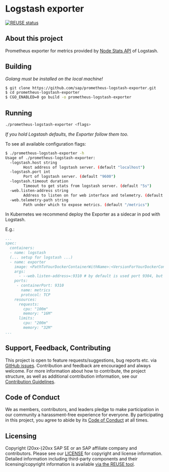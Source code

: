 # Logstash exporter

[![REUSE status](https://api.reuse.software/badge/github.com/SAP/prometheus-logstash-exporter)](https://api.reuse.software/info/github.com/SAP/prometheus-logstash-exporter)

## About this project

Prometheus exporter for metrics provided by [Node Stats API](https://www.elastic.co/guide/en/logstash/current/monitoring-logstash.html) of Logstash.

## Building

*Golang must be installed on the local machine!*

```bash
$ git clone https://github.com/sap/prometheus-logstash-exporter.git
$ cd prometheus-logstash-exporter
$ CGO_ENABLED=0 go build -o prometheus-logstash-exporter
```

## Running

```bash
./prometheus-logstash-exporter <flags>
```

*If you hold Logstash defaults, the Exporter follow them too.*

To see all available configuration flags:

```bash
$ ./prometheus-logstash-exporter -h
Usage of ./prometheus-logstash-exporter:
  -logstash.host string
        Host address of logstash server. (default "localhost")
  -logstash.port int
        Port of logstash server. (default "9600")
  -logstash.timeout duration
        Timeout to get stats from logstash server. (default "5s")
  -web.listen-address string
        Address to listen on for web interface and telemetry. (default ":9304")
  -web.telemetry-path string
        Path under which to expose metrics. (default "/metrics")
```

In Kubernetes we recommend deploy the Exporter as a sidecar in pod with Logstash.

E.g.:
```yaml
...
spec:
  containers:
  - name: logstash
  (... setup for logstash ...)
  - name: exporter
    image: <PathToYourDockerContainerWithName>:<VersionForYourDockerContainer>
    args:
      - --web.listen-address=:9310 # by default is used port 9304, but feel free adapt this setting
    ports:
     - containerPort: 9310
       name: metrics
       protocol: TCP
    resources:
      requests:
        cpu: "100m"
        memory: "16M"
      limits:
        cpu: "200m"
        memory: "32M"
...
```

## Support, Feedback, Contributing

This project is open to feature requests/suggestions, bug reports etc. via [GitHub issues](https://github.com/SAP/prometheus-logstash-exporter/issues). Contribution and feedback are encouraged and always welcome. For more information about how to contribute, the project structure, as well as additional contribution information, see our [Contribution Guidelines](CONTRIBUTING.md).

## Code of Conduct

We as members, contributors, and leaders pledge to make participation in our community a harassment-free experience for everyone. By participating in this project, you agree to abide by its [Code of Conduct](https://github.com/SAP/.github/blob/main/CODE_OF_CONDUCT.md) at all times.

## Licensing

Copyright (20xx-)20xx SAP SE or an SAP affiliate company and <your-project> contributors. Please see our [LICENSE](LICENSE) for copyright and license information. Detailed information including third-party components and their licensing/copyright information is available [via the REUSE tool](https://api.reuse.software/info/github.com/SAP/prometheus-logstash-exporter).
